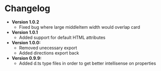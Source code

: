 # Changelog

- __Version 1.0.2__ 
    - Fixed bug where large middleItem width would overlap card
- __Version 1.0.1__
    - Added support for default HTML attributes
- __Version 1.0.0:__
    - Removed unecessary export
    - Added directions export back
- __Version 0.9.9:__ 
    - Added d.ts type files in order to get better intellisense on properties